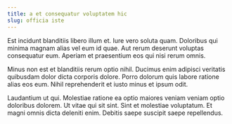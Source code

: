 ```yaml
---
title: a et consequatur voluptatem hic
slug: officia iste
---
```


Est incidunt blanditiis libero illum et. Iure vero soluta quam. Doloribus qui minima magnam alias vel eum id quae. Aut rerum deserunt voluptas consequatur eum. Aperiam et praesentium eos qui nisi rerum omnis.

Minus non est et blanditiis rerum optio nihil. Ducimus enim adipisci veritatis quibusdam dolor dicta corporis dolore. Porro dolorum quis labore ratione alias eos eum. Nihil reprehenderit et iusto minus et ipsum odit.

Laudantium ut qui. Molestiae ratione ea optio maiores veniam veniam optio doloribus dolorem. Ut vitae qui sit sint. Sint et molestiae voluptatum. Et magni omnis dicta deleniti enim. Debitis saepe suscipit saepe repellendus.

